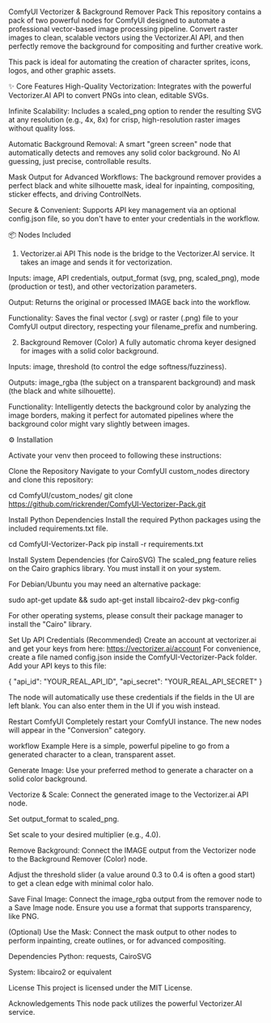ComfyUI Vectorizer & Background Remover Pack
This repository contains a pack of two powerful nodes for ComfyUI designed to automate a professional vector-based image processing pipeline. Convert raster images to clean, scalable vectors using the Vectorizer.AI API, and then perfectly remove the background for compositing and further creative work.

This pack is ideal for automating the creation of character sprites, icons, logos, and other graphic assets.

✨ Core Features
High-Quality Vectorization: Integrates with the powerful Vectorizer.AI API to convert PNGs into clean, editable SVGs.

Infinite Scalability: Includes a scaled_png option to render the resulting SVG at any resolution (e.g., 4x, 8x) for crisp, high-resolution raster images without quality loss.

Automatic Background Removal: A smart "green screen" node that automatically detects and removes any solid color background. No AI guessing, just precise, controllable results.

Mask Output for Advanced Workflows: The background remover provides a perfect black and white silhouette mask, ideal for inpainting, compositing, sticker effects, and driving ControlNets.

Secure & Convenient: Supports API key management via an optional config.json file, so you don't have to enter your credentials in the workflow.

📦 Nodes Included
1. Vectorizer.ai API
This node is the bridge to the Vectorizer.AI service. It takes an image and sends it for vectorization.

Inputs: image, API credentials, output_format (svg, png, scaled_png), mode (production or test), and other vectorization parameters.

Output: Returns the original or processed IMAGE back into the workflow.

Functionality: Saves the final vector (.svg) or raster (.png) file to your ComfyUI output directory, respecting your filename_prefix and numbering.

2. Background Remover (Color)
A fully automatic chroma keyer designed for images with a solid color background.

Inputs: image, threshold (to control the edge softness/fuzziness).

Outputs: image_rgba (the subject on a transparent background) and mask (the black and white silhouette).

Functionality: Intelligently detects the background color by analyzing the image borders, making it perfect for automated pipelines where the background color might vary slightly between images.

⚙️ Installation

Activate your venv then proceed to following these instructions:

Clone the Repository
Navigate to your ComfyUI custom_nodes directory and clone this repository:

cd ComfyUI/custom_nodes/
git clone https://github.com/rickrender/ComfyUI-Vectorizer-Pack.git

Install Python Dependencies
Install the required Python packages using the included requirements.txt file.

cd ComfyUI-Vectorizer-Pack
pip install -r requirements.txt

Install System Dependencies (for CairoSVG)
The scaled_png feature relies on the Cairo graphics library. You must install it on your system.

For Debian/Ubuntu you may need an alternative package:

sudo apt-get update && sudo apt-get install libcairo2-dev pkg-config

For other operating systems, please consult their package manager to install the "Cairo" library.

Set Up API Credentials (Recommended)
Create an account at vectorizer.ai and get your keys from here: https://vectorizer.ai/account 
For convenience, create a file named config.json inside the ComfyUI-Vectorizer-Pack folder. Add your API keys to this file:

{
  "api_id": "YOUR_REAL_API_ID",
  "api_secret": "YOUR_REAL_API_SECRET"
}

The node will automatically use these credentials if the fields in the UI are left blank. You can also enter them in the UI if you wish instead.

Restart ComfyUI
Completely restart your ComfyUI instance. The new nodes will appear in the "Conversion" category.

workflow Example
Here is a simple, powerful pipeline to go from a generated character to a clean, transparent asset.

Generate Image: Use your preferred method to generate a character on a solid color background.

Vectorize & Scale: Connect the generated image to the Vectorizer.ai API node.

Set output_format to scaled_png.

Set scale to your desired multiplier (e.g., 4.0).

Remove Background: Connect the IMAGE output from the Vectorizer node to the Background Remover (Color) node.

Adjust the threshold slider (a value around 0.3 to 0.4 is often a good start) to get a clean edge with minimal color halo.

Save Final Image: Connect the image_rgba output from the remover node to a Save Image node. Ensure you use a format that supports transparency, like PNG.

(Optional) Use the Mask: Connect the mask output to other nodes to perform inpainting, create outlines, or for advanced compositing.

Dependencies
Python: requests, CairoSVG

System: libcairo2 or equivalent

License
This project is licensed under the MIT License.

Acknowledgements
This node pack utilizes the powerful Vectorizer.AI service.
